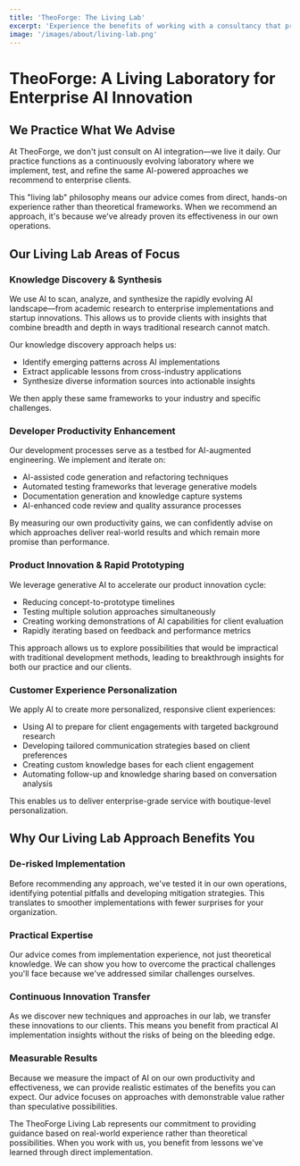 ```yaml
---
title: 'TheoForge: The Living Lab'
excerpt: 'Experience the benefits of working with a consultancy that practices what it preaches—using generative AI daily to enhance our own processes and discover what truly works.'
image: '/images/about/living-lab.png'
---
```


# TheoForge: A Living Laboratory for Enterprise AI Innovation

## We Practice What We Advise

At TheoForge, we don't just consult on AI integration—we live it daily. Our practice functions as a continuously evolving laboratory where we implement, test, and refine the same AI-powered approaches we recommend to enterprise clients.

This "living lab" philosophy means our advice comes from direct, hands-on experience rather than theoretical frameworks. When we recommend an approach, it's because we've already proven its effectiveness in our own operations.

## Our Living Lab Areas of Focus

### Knowledge Discovery & Synthesis

We use AI to scan, analyze, and synthesize the rapidly evolving AI landscape—from academic research to enterprise implementations and startup innovations. This allows us to provide clients with insights that combine breadth and depth in ways traditional research cannot match.

Our knowledge discovery approach helps us:
- Identify emerging patterns across AI implementations
- Extract applicable lessons from cross-industry applications
- Synthesize diverse information sources into actionable insights

We then apply these same frameworks to your industry and specific challenges.

### Developer Productivity Enhancement

Our development processes serve as a testbed for AI-augmented engineering. We implement and iterate on:
- AI-assisted code generation and refactoring techniques
- Automated testing frameworks that leverage generative models
- Documentation generation and knowledge capture systems
- AI-enhanced code review and quality assurance processes

By measuring our own productivity gains, we can confidently advise on which approaches deliver real-world results and which remain more promise than performance.

### Product Innovation & Rapid Prototyping

We leverage generative AI to accelerate our product innovation cycle:
- Reducing concept-to-prototype timelines
- Testing multiple solution approaches simultaneously
- Creating working demonstrations of AI capabilities for client evaluation
- Rapidly iterating based on feedback and performance metrics

This approach allows us to explore possibilities that would be impractical with traditional development methods, leading to breakthrough insights for both our practice and our clients.

### Customer Experience Personalization

We apply AI to create more personalized, responsive client experiences:
- Using AI to prepare for client engagements with targeted background research
- Developing tailored communication strategies based on client preferences
- Creating custom knowledge bases for each client engagement
- Automating follow-up and knowledge sharing based on conversation analysis

This enables us to deliver enterprise-grade service with boutique-level personalization.

## Why Our Living Lab Approach Benefits You

### De-risked Implementation

Before recommending any approach, we've tested it in our own operations, identifying potential pitfalls and developing mitigation strategies. This translates to smoother implementations with fewer surprises for your organization.

### Practical Expertise

Our advice comes from implementation experience, not just theoretical knowledge. We can show you how to overcome the practical challenges you'll face because we've addressed similar challenges ourselves.

### Continuous Innovation Transfer

As we discover new techniques and approaches in our lab, we transfer these innovations to our clients. This means you benefit from practical AI implementation insights without the risks of being on the bleeding edge.

### Measurable Results

Because we measure the impact of AI on our own productivity and effectiveness, we can provide realistic estimates of the benefits you can expect. Our advice focuses on approaches with demonstrable value rather than speculative possibilities.

The TheoForge Living Lab represents our commitment to providing guidance based on real-world experience rather than theoretical possibilities. When you work with us, you benefit from lessons we've learned through direct implementation.